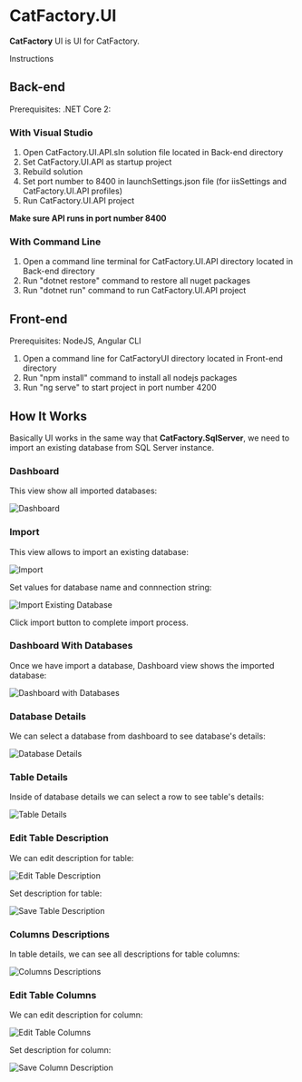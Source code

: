 # CatFactory.UI

**CatFactory** UI is UI for CatFactory.

Instructions

## Back-end

Prerequisites: .NET Core 2:

### With Visual Studio
1. Open CatFactory.UI.API.sln solution file located in Back-end directory
2. Set CatFactory.UI.API as startup project
3. Rebuild solution
4. Set port number to 8400 in launchSettings.json file (for iisSettings and CatFactory.UI.API profiles)
5. Run CatFactory.UI.API project

__Make sure API runs in port number 8400__

### With Command Line
1. Open a command line terminal for CatFactory.UI.API directory located in Back-end directory
2. Run "dotnet restore" command to restore all nuget packages
3. Run "dotnet run" command to run CatFactory.UI.API project

## Front-end

Prerequisites: NodeJS, Angular CLI

1. Open a command line for CatFactoryUI directory located in Front-end directory
2. Run "npm install" command to install all nodejs packages
3. Run "ng serve" to start project in port number 4200

## How It Works

Basically UI works in the same way that **CatFactory.SqlServer**, we need to import an existing database from SQL Server instance.

### Dashboard

This view show all imported databases:

![Dashboard](Images/00-Dashboard.jpg)

### Import

This view allows to import an existing database:

![Import](Images/10-Import.jpg)

Set values for database name and connnection string:

![Import Existing Database](Images/15-Import.jpg)

Click import button to complete import process.

### Dashboard With Databases

Once we have import a database, Dashboard view shows the imported database:

![Dashboard with Databases](Images/20-DashboardWithDatabases.jpg)

### Database Details

We can select a database from dashboard to see database's details:

![Database Details](Images/30-DatabaseDetails.jpg)

### Table Details

Inside of database details we can select a row to see table's details:

![Table Details](Images/40-TableDetails.jpg)

### Edit Table Description

We can edit description for table:

![Edit Table Description](Images/41-EditTableDescription.jpg)

Set description for table:

![Save Table Description](Images/42-SaveTableDescription.jpg)

### Columns Descriptions

In table details, we can see all descriptions for table columns:

![Columns Descriptions](Images/50-DescriptionForColumns.jpg)

### Edit Table Columns

We can edit description for column:

![Edit Table Columns](Images/51-EditColumnDescription.jpg)

Set description for column:

![Save Column Description](Images/52-SaveColumnDescription.jpg)
